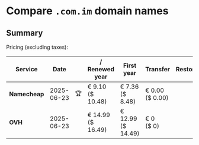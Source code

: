 # Compare `.com.im` domain names

## Summary

Pricing (excluding taxes):

| Service | Date |  | / Renewed year | First year | Transfer | Restoration |
|--|--|--|--|--|--|--|
| **Namecheap** | 2025-06-23 | 🏆 | € 9.10<br>($ 10.48) | € 7.36<br>($ 8.48) | € 0.00<br>($ 0.00) |  |
| **OVH** | 2025-06-23 |  | € 14.99<br>($ 16.49) | € 12.99<br>($ 14.49) | € 0<br>($ 0) |  |

